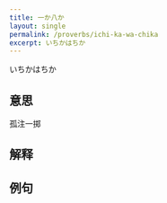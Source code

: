 ```yaml
---
title: 一か八か
layout: single
permalink: /proverbs/ichi-ka-wa-chika
excerpt: いちかはちか
---
```


いちかはちか

## 意思

孤注一掷

## 解释

## 例句

